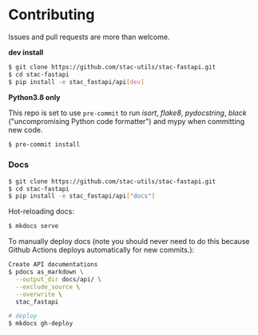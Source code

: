 # Contributing

Issues and pull requests are more than welcome.

**dev install**

```bash
$ git clone https://github.com/stac-utils/stac-fastapi.git
$ cd stac-fastapi
$ pip install -e stac_fastapi/api[dev]
```

**Python3.8 only**

This repo is set to use `pre-commit` to run *isort*, *flake8*, *pydocstring*, *black* ("uncompromising Python code formatter") and mypy when committing new code.

```bash
$ pre-commit install
```

### Docs

```bash
$ git clone https://github.com/stac-utils/stac-fastapi.git
$ cd stac-fastapi
$ pip install -e stac_fastapi/api["docs"]
```

Hot-reloading docs:

```bash
$ mkdocs serve
```

To manually deploy docs (note you should never need to do this because Github
Actions deploys automatically for new commits.):

```bash
Create API documentations
$ pdocs as_markdown \
  --output_dir docs/api/ \
  --exclude_source \
  --overwrite \
  stac_fastapi

# deploy
$ mkdocs gh-deploy
```
